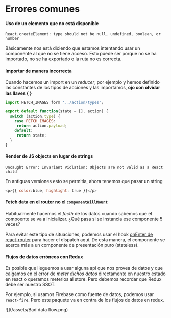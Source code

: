 # Errores comunes

#### Uso de un elemento que no está disponible
`React.createElement: type should not be null, undefined, boolean, or number`

Básicamente nos está diciendo que estamos intentando usar un componente al que no se tiene acceso. Esto puede ser porque no se ha importado, no se ha exportado o la ruta no es correcta.

#### Importar de manera incorrecta

Cuando hacemos un import en un _reducer_, por ejemplo y hemos definido las constantes de los tipos de acciones y las importamos, **ojo con olvidar las llaves { }**

```js
import FETCH_IMAGES form '../action/types';

export default function(state = [], action) {
  switch (action.type) {
    case FETCH_IMAGES:
     return action.payload;
    default:
     return state;
  }
}
```

#### Render de JS objects en lugar de strings

`Uncaught Error: Invariant Violation: Objects are not valid as a React child`

En antiguas versiones esto se permitia, ahora tenemos que pasar un string

```js
<p>{{ color:blue, highlight: true }}</p>
```

#### Fetch data en el router no el `componentWillMount`

Habitualmente hacemos el _fecth_ de los datos cuando sabemos que el compoente se va a inicializar. ¿Qué pasa si se instancia ese componente 5 veces?

Para evitar este tipo de situaciones, podemos usar el hook [onEnter de react-router](https://github.com/ReactTraining/react-router/blob/master/docs/guides/RouteConfiguration.md#enter-and-leave-hooks) para hacer el dispatch aquí. De esta manera, el componente se acerca más a un componente de presentación puro (stateless).

#### Flujos de datos erróneos con Redux

Es posible que lleguemos a usar alguna api que nos provea de datos y que caigamos en el error de _meter dichos datos_ directamente en nuestro estado en react o queramos meterlos al store. Pero debemos recordar que Redux debe ser nuestro SSOT.

Por ejemplo, si usamos Firebase como fuente de datos, podemos usar `react-fire`. Pero este paquete va en contra de los flujos de datos en redux.

![](/assets/Bad data flow.png)

